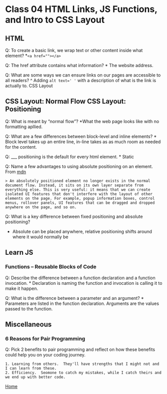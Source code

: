 # Class 04 HTML Links, JS Functions, and Intro to CSS Layout

## HTML

Q: To create a basic link, we wrap text or other content inside what element?
    *```<a href=""></a>```

Q: The href attribute contains what information?
    * The website address.

Q: What are some ways we can ensure links on our pages are accessible to all readers?
    ^ Adding ```alt text=' '``` with a description of what is the link is actually to.
    CSS Layout

## CSS Layout: Normal Flow CSS Layout: Positioning

Q: What is meant by “normal flow”?
    *What the web page looks like with no formatting apllied.

Q: What are a few differences between block-level and inline elements?
    * Block level takes up an entire line, in-line takes as as much room as needed for the content.

Q: ___ positioning is the default for every html element.
    * Static

Q: Name a few advantages to using absolute positioning on an element. From [mdn](https://developer.mozilla.org/en-US/docs/Learn/CSS/CSS_layout/Positioning)

    > An absolutely positioned element no longer exists in the normal document flow. Instead, it sits on its own layer separate from everything else. This is very useful: it means that we can create isolated UI features that don't interfere with the layout of other elements on the page. For example, popup information boxes, control menus, rollover panels, UI features that can be dragged and dropped anywhere on the page, and so on.

Q: What is a key difference between fixed positioning and absolute positioning?

* Absolute can be placed anywhere, relative positioning shifts around where it would normally be

## Learn JS

### Functions – Reusable Blocks of Code

Q: Describe the difference between a function declaration and a function invocation.
    * Declaration is naming the function and invocation is calling it to make it happen.

Q: What is the difference between a parameter and an argument?
    * Parameters are listed in the function declaration.  Arguments are the values passed to the function.

## Miscellaneous

### 6 Reasons for Pair Programming

Q: Pick 2 benefits to pair programming and reflect on how these benefits could help you on your coding journey.

    1. Learning from others.  They'll have strengths that I might not and I can learn from these. 
    2. Efficiency.  Seomone to catch my mistakes, while I catch theirs and we end up with better code.

[Home](README.md)
